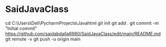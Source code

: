 # SaidJavaClass
cd C:\Users\Dell\PycharmProjects\Javahtml
git init
git add .
git commit -m "Initial commit"
https://github.com/saidabdalla6980/SaidJavaClass/edit/main/README.md
git remote -v
git push -u origin main
